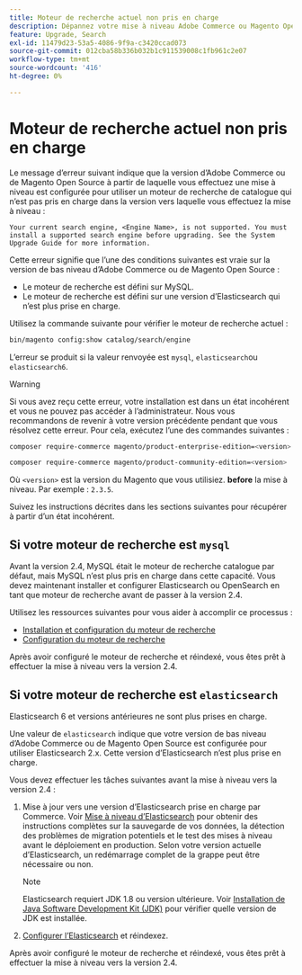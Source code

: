 ```yaml
---
title: Moteur de recherche actuel non pris en charge
description: Dépannez votre mise à niveau Adobe Commerce ou Magento Open Source après avoir rencontré une erreur au sujet d’un moteur de recherche non pris en charge.
feature: Upgrade, Search
exl-id: 11479d23-53a5-4086-9f9a-c3420ccad073
source-git-commit: 012cba58b336b032b1c911539008c1fb961c2e07
workflow-type: tm+mt
source-wordcount: '416'
ht-degree: 0%

---
```


# Moteur de recherche actuel non pris en charge

Le message d’erreur suivant indique que la version d’Adobe Commerce ou de Magento Open Source à partir de laquelle vous effectuez une mise à niveau est configurée pour utiliser un moteur de recherche de catalogue qui n’est pas pris en charge dans la version vers laquelle vous effectuez la mise à niveau :

```terminal
Your current search engine, <Engine Name>, is not supported. You must install a supported search engine before upgrading. See the System Upgrade Guide for more information.
```

Cette erreur signifie que l’une des conditions suivantes est vraie sur la version de bas niveau d’Adobe Commerce ou de Magento Open Source :

- Le moteur de recherche est défini sur MySQL.
- Le moteur de recherche est défini sur une version d’Elasticsearch qui n’est plus prise en charge.

Utilisez la commande suivante pour vérifier le moteur de recherche actuel :

```bash
bin/magento config:show catalog/search/engine
```

L’erreur se produit si la valeur renvoyée est `mysql`, `elasticsearch`ou `elasticsearch6`.

>[!WARNING]
>
>Si vous avez reçu cette erreur, votre installation est dans un état incohérent et vous ne pouvez pas accéder à l’administrateur. Nous vous recommandons de revenir à votre version précédente pendant que vous résolvez cette erreur. Pour cela, exécutez l’une des commandes suivantes :
>
>```bash
>composer require-commerce magento/product-enterprise-edition=<version>
>```
>
>```bash
>composer require-commerce magento/product-community-edition=<version>
>```
>
>Où `<version>` est la version du Magento que vous utilisiez. **before** la mise à niveau. Par exemple : `2.3.5`.

Suivez les instructions décrites dans les sections suivantes pour récupérer à partir d’un état incohérent.

## Si votre moteur de recherche est `mysql`

Avant la version 2.4, MySQL était le moteur de recherche catalogue par défaut, mais MySQL n’est plus pris en charge dans cette capacité. Vous devez maintenant installer et configurer Elasticsearch ou OpenSearch en tant que moteur de recherche avant de passer à la version 2.4.

Utilisez les ressources suivantes pour vous aider à accomplir ce processus :

- [Installation et configuration du moteur de recherche](../../configuration/search/overview-search.md)
- [Configuration du moteur de recherche](../../configuration/search/configure-search-engine.md)

Après avoir configuré le moteur de recherche et réindexé, vous êtes prêt à effectuer la mise à niveau vers la version 2.4.

## Si votre moteur de recherche est `elasticsearch`

Elasticsearch 6 et versions antérieures ne sont plus prises en charge.

Une valeur de `elasticsearch` indique que votre version de bas niveau d’Adobe Commerce ou de Magento Open Source est configurée pour utiliser Elasticsearch 2.x. Cette version d’Elasticsearch n’est plus prise en charge.

Vous devez effectuer les tâches suivantes avant la mise à niveau vers la version 2.4 :

1. Mise à jour vers une version d’Elasticsearch prise en charge par Commerce. Voir [Mise à niveau d’Elasticsearch](https://www.elastic.co/guide/en/elasticsearch/reference/current/setup-upgrade.html) pour obtenir des instructions complètes sur la sauvegarde de vos données, la détection des problèmes de migration potentiels et le test des mises à niveau avant le déploiement en production. Selon votre version actuelle d’Elasticsearch, un redémarrage complet de la grappe peut être nécessaire ou non.

   >[!NOTE]
   >
   >Elasticsearch requiert JDK 1.8 ou version ultérieure. Voir [Installation de Java Software Development Kit (JDK)](../../installation/prerequisites/search-engine/overview.md#install-the-java-software-development-kit-jdk) pour vérifier quelle version de JDK est installée.

1. [Configurer l’Elasticsearch](../../configuration/search/configure-search-engine.md) et réindexez.

Après avoir configuré le moteur de recherche et réindexé, vous êtes prêt à effectuer la mise à niveau vers la version 2.4.
